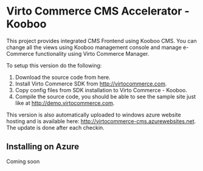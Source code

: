 Virto Commerce CMS Accelerator - Kooboo 
=========

This project provides integrated CMS Frontend using Kooboo CMS. You can change all the views using Kooboo 
management console and manage e-Commerce functionality using Virto Commerce Manager.

To setup this version do the following:

1. Download the source code from here.
2. Install Virto Commerce SDK from http://virtocommerce.com.
3. Copy config files from SDK installation to Virto Commerce - Kooboo.
4. Compile the source code, you should be able to see the sample site just like at http://demo.virtocommerce.com.


This version is also automatically uploaded to windows azure website hosting and is available here:
http://virtocommerce-cms.azurewebsites.net. The update is done after each checkin.

Installing on Azure
--------------

Coming soon
